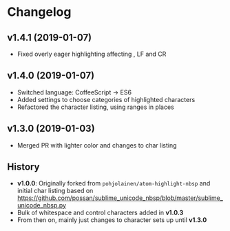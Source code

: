 Changelog
=========

## v1.4.1 (2019-01-07)
- Fixed overly eager highlighting affecting <tab>, LF and CR

## v1.4.0 (2019-01-07)
- Switched language: CoffeeScript -> ES6
- Added settings to choose categories of highlighted characters
- Refactored the character listing, using ranges in places

## v1.3.0 (2019-01-03)
- Merged PR with lighter color and changes to char listing

## History
- **v1.0.0**: Originally forked from `pohjolainen/atom-highlight-nbsp` and initial char listing based on https://github.com/possan/sublime_unicode_nbsp/blob/master/sublime_unicode_nbsp.py
- Bulk of whitespace and control characters added in **v1.0.3**
- From then on, mainly just changes to character sets up until **v1.3.0**

